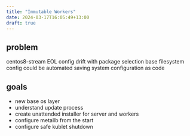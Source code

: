 ```yaml
---
title: "Immutable Workers"
date: 2024-03-17T16:05:49+13:00
draft: true
---
```

## problem

centos8-stream EOL
config drift with package selection
base filesystem config could be automated
saving system configuration as code

## goals

- new base os layer
- understand update process
- create unattended installer for server and workers
- configure metallb from the start
- configure safe kublet shutdown
